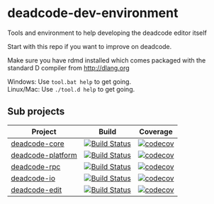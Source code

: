 # deadcode-dev-environment

Tools and environment to help developing the deadcode editor itself 

Start with this repo if you want to improve on deadcode.

Make sure you have rdmd installed which comes packaged with the standard D compiler from http://dlang.org

Windows: Use `tool.bat help` to get going.   
Linux/Mac: Use `./tool.d help` to get going.

## Sub projects

Project | Build | Coverage
--- | --- | ---
[deadcode-core](https://github.com/jcd/deadcode-core) | [![Build Status](https://travis-ci.org/jcd/deadcode-core.svg?branch=master)](https://travis-ci.org/jcd/deadcode-core) | [![codecov](https://codecov.io/gh/jcd/deadcode-core/branch/master/graph/badge.svg)](https://codecov.io/gh/jcd/deadcode-core)
[deadcode-platform](https://github.com/jcd/deadcode-platform) | [![Build Status](https://travis-ci.org/jcd/deadcode-platform.svg?branch=master)](https://travis-ci.org/jcd/deadcode-platform) | [![codecov](https://codecov.io/gh/jcd/deadcode-platform/branch/master/graph/badge.svg)](https://codecov.io/gh/jcd/deadcode-platform)
[deadcode-rpc](https://github.com/jcd/deadcode-rpc) | [![Build Status](https://travis-ci.org/jcd/deadcode-rpc.svg?branch=master)](https://travis-ci.org/jcd/deadcode-rpc) | [![codecov](https://codecov.io/gh/jcd/deadcode-rpc/branch/master/graph/badge.svg)](https://codecov.io/gh/jcd/deadcode-rpc)
[deadcode-io](https://github.com/jcd/deadcode-io) | [![Build Status](https://travis-ci.org/jcd/deadcode-io.svg?branch=master)](https://travis-ci.org/jcd/deadcode-io) | [![codecov](https://codecov.io/gh/jcd/deadcode-io/branch/master/graph/badge.svg)](https://codecov.io/gh/jcd/deadcode-io)
[deadcode-edit](https://github.com/jcd/deadcode-edit) | [![Build Status](https://travis-ci.org/jcd/deadcode-edit.svg?branch=master)](https://travis-ci.org/jcd/deadcode-edit) | [![codecov](https://codecov.io/gh/jcd/deadcode-edit/branch/master/graph/badge.svg)](https://codecov.io/gh/jcd/deadcode-edit)



